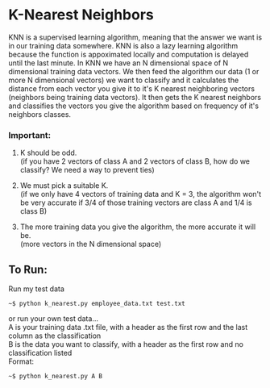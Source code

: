 # K-Nearest Neighbors
KNN is a supervised learning algorithm, meaning that the answer we want is in our training data somewhere. KNN is also a lazy learning algorithm because the function is appoximated locally and computation is delayed until the last minute. In KNN we have an N dimensional space of N dimensional training data vectors. We then feed the algorithm our data (1 or more N dimensional vectors) we want to classify and it calculates the distance from each vector you give it to it's K nearest neighboring vectors (neighbors being training data vectors). It then gets the K nearest neighbors and classifies the vectors you give the algorithm based on frequency of it's neighbors classes.
 
### Important:
1. K should be odd.<br />(if you have 2 vectors of class A and 2 vectors of class B, how do we classify? We need a way to prevent ties)

2. We must pick a suitable K.<br />(if we only have 4 vectors of training data and K = 3, the algorithm won't be very accurate if 3/4 of those training vectors are class A and 1/4 is class B)  

3. The more training data you give the algorithm, the more accurate it will be.<br />(more vectors in the N dimensional space)

## To Run:
Run my test data
```
~$ python k_nearest.py employee_data.txt test.txt
```

or run your own test data...<br />A is your training data .txt file, with a header as the first row and the last column as the classification<br />
B is the data you want to classify, with a header as the first row and no classification listed<br />
Format:<br />
```
~$ python k_nearest.py A B
```
